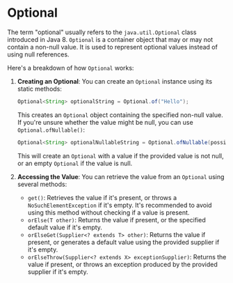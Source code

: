
# Optional 

The term "optional" usually refers to the `java.util.Optional` class introduced in Java 8. `Optional` is a container object that may or may not contain a non-null value. It is used to represent optional values instead of using null references.

Here's a breakdown of how `Optional` works:

1. **Creating an Optional**: You can create an `Optional` instance using its static methods:
   ```java
   Optional<String> optionalString = Optional.of("Hello");
   ```

   This creates an `Optional` object containing the specified non-null value. If you're unsure whether the value might be null, you can use `Optional.ofNullable()`:
   ```java
   Optional<String> optionalNullableString = Optional.ofNullable(possiblyNullString);
   ```

   This will create an `Optional` with a value if the provided value is not null, or an empty `Optional` if the value is null.

2. **Accessing the Value**: You can retrieve the value from an `Optional` using several methods:
   - `get()`: Retrieves the value if it's present, or throws a `NoSuchElementException` if it's empty. It's recommended to avoid using this method without checking if a value is present.
   - `orElse(T other)`: Returns the value if present, or the specified default value if it's empty.
   - `orElseGet(Supplier<? extends T> other)`: Returns the value if present, or generates a default value using the provided supplier if it's empty.
   - `orElseThrow(Supplier<? extends X> exceptionSupplier)`: Returns the value if present, or throws an exception produced by the provided supplier if it's empty.

